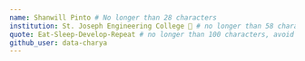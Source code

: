 ```yaml
---
name: Shanwill Pinto # No longer than 28 characters
institution: St. Joseph Engineering College 🚩 # no longer than 58 characters
quote: Eat-Sleep-Develop-Repeat # no longer than 100 characters, avoid using quotes(") to guarantee the format remains the same.
github_user: data-charya
---
```

